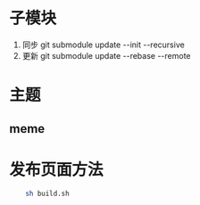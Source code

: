 # 子模块

1. 同步 git submodule update --init --recursive
2. 更新 git submodule update --rebase --remote


# 主题

## meme


# 发布页面方法

``` sh
    sh build.sh

```

